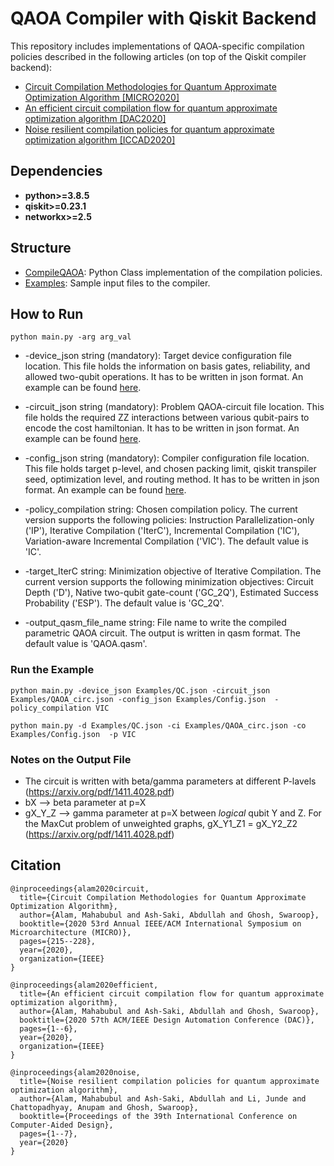 # QAOA Compiler with Qiskit Backend

This repository includes implementations of QAOA-specific compilation policies described in the following articles (on top of the Qiskit compiler backend):
* [Circuit Compilation Methodologies for Quantum Approximate Optimization Algorithm [MICRO2020]](https://ieeexplore.ieee.org/iel7/9251289/9251849/09251960.pdf?casa_token=bS5P0P7L7W8AAAAA:dWCmbrvC98xyVninXaiZoDweR1C3tPJ7q9YCTeLq_1SPa_HBC6-GBdHjGwgvgigid8CDjoA)
* [An efficient circuit compilation flow for quantum approximate optimization algorithm [DAC2020]](https://ieeexplore.ieee.org/iel7/9211868/9218488/09218558.pdf?casa_token=OkGG7zPyUMYAAAAA:qcKOGwF3jq3tW9F4bfVBoYW78tDlGZnD4LhjXhLN51kreccFfOqiQLEDdvYtRgHQFabAGPI)
* [Noise resilient compilation policies for quantum approximate optimization algorithm [ICCAD2020]](https://dl.acm.org/doi/pdf/10.1145/3400302.3415745?casa_token=D_dOwFq1iIsAAAAA:8mS78EK6GYdV7ELjeh01mi-3lSZRgI9yWeWtYq2o5VBHiCooCPFGZDI5PVbcE12ezLOGNOBDno4)

## Dependencies
* **python>=3.8.5**
* **qiskit>=0.23.1**
* **networkx>=2.5**


## Structure
* [CompileQAOA](): Python Class implementation of the compilation policies.
* [Examples](): Sample input files to the compiler.

## How to Run
```
python main.py -arg arg_val
```
* -device_json string (mandatory): Target device configuration file location. This file holds the information on basis gates, reliability, and allowed two-qubit operations. It has to be written in json format. An example can be found [here](https://github.com/mahabubul-alam/QAOA_Compiler/blob/main/Examples/QC.json).

* -circuit_json string (mandatory): Problem QAOA-circuit file location. This file holds the required ZZ interactions between various qubit-pairs to encode the cost hamiltonian. It has to be written in json format. An example can be found [here](https://github.com/mahabubul-alam/QAOA_Compiler/blob/main/Examples/QAOA_circ.json).

* -config_json string (mandatory): Compiler configuration file location. This file holds target p-level, and chosen packing limit, qiskit transpiler seed, optimization level, and routing method. It has to be written in json format. An example can be found [here](https://github.com/mahabubul-alam/QAOA_Compiler/blob/main/Examples/Config.json).

* -policy_compilation string: Chosen compilation policy. The current version supports the following policies: Instruction Parallelization-only ('IP'), Iterative Compilation ('IterC'), Incremental Compilation ('IC'), Variation-aware Incremental Compilation ('VIC'). The default value is 'IC'.

* -target_IterC string: Minimization objective of Iterative Compilation. The current version supports the following minimization objectives: Circuit Depth ('D'), Native two-qubit gate-count ('GC_2Q'), Estimated Success Probability ('ESP'). The default value is 'GC_2Q'.

* -output_qasm_file_name string: File name to write the compiled parametric QAOA circuit. The output is written in qasm format. The default value is 'QAOA.qasm'.

### Run the Example
```
python main.py -device_json Examples/QC.json -circuit_json Examples/QAOA_circ.json -config_json Examples/Config.json  -policy_compilation VIC
```
```
python main.py -d Examples/QC.json -ci Examples/QAOA_circ.json -co Examples/Config.json  -p VIC
```

### Notes on the Output File
* The circuit is written with beta/gamma parameters at different P-lavels (https://arxiv.org/pdf/1411.4028.pdf)
* bX --> beta parameter at p=X
* gX_Y_Z --> gamma parameter at p=X between *logical* qubit Y and Z. For the MaxCut problem of unweighted graphs, gX_Y1_Z1 = gX_Y2_Z2 (https://arxiv.org/pdf/1411.4028.pdf)


## Citation
```
@inproceedings{alam2020circuit,
  title={Circuit Compilation Methodologies for Quantum Approximate Optimization Algorithm},
  author={Alam, Mahabubul and Ash-Saki, Abdullah and Ghosh, Swaroop},
  booktitle={2020 53rd Annual IEEE/ACM International Symposium on Microarchitecture (MICRO)},
  pages={215--228},
  year={2020},
  organization={IEEE}
}

@inproceedings{alam2020efficient,
  title={An efficient circuit compilation flow for quantum approximate optimization algorithm},
  author={Alam, Mahabubul and Ash-Saki, Abdullah and Ghosh, Swaroop},
  booktitle={2020 57th ACM/IEEE Design Automation Conference (DAC)},
  pages={1--6},
  year={2020},
  organization={IEEE}
}

@inproceedings{alam2020noise,
  title={Noise resilient compilation policies for quantum approximate optimization algorithm},
  author={Alam, Mahabubul and Ash-Saki, Abdullah and Li, Junde and Chattopadhyay, Anupam and Ghosh, Swaroop},
  booktitle={Proceedings of the 39th International Conference on Computer-Aided Design},
  pages={1--7},
  year={2020}
}
```
